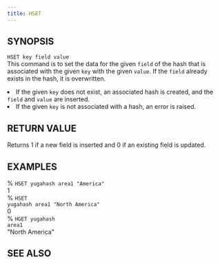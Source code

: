 ```yaml
---
title: HSET
---
```


## SYNOPSIS
<code>HSET key field value</code><br>
This command is to set the data for the given <code>field</code> of the hash that is associated with the given <code>key</code> with the given <code>value</code>. If the <code>field</code> already exists in the hash, it is overwritten.

<li>If the given <code>key</code> does not exist, an associated hash is created, and the <code>field</code> and <code>value</code> are inserted.</li>
<li>If the given <code>key</code> is not associated with a hash, an error is raised.</li>

## RETURN VALUE
Returns 1 if a new field is inserted and 0 if an existing field is updated.

## EXAMPLES
% <code>HSET yugahash area1 "America"</code><br>
1<br>
% <code>HSET yugahash area1 "North America"</code><br>
0<br>
% <code>HGET yugahash area1</code><br>
"North America"<br>

## SEE ALSO
